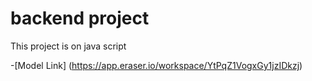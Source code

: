 # backend project

This project is on java script

-[Model Link] (https://app.eraser.io/workspace/YtPqZ1VogxGy1jzIDkzj)